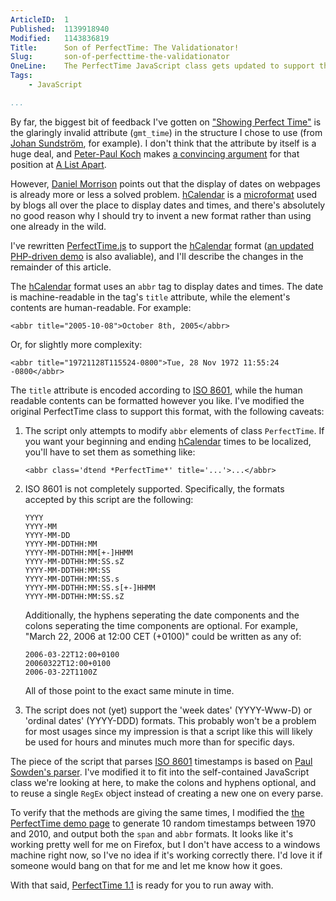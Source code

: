 ```yaml
---
ArticleID:  1
Published:  1139918940
Modified:   1143836819
Title:      Son of PerfectTime: The Validationator!
Slug:       son-of-perfecttime-the-validationator
OneLine:    The PerfectTime JavaScript class gets updated to support the hCalendar format.
Tags:       
    - JavaScript

...
```

By far, the biggest bit of feedback I've gotten on ["Showing Perfect Time"][1] is the glaringly invalid attribute (`gmt_time`) in the structure I chose to use (from [Johan Sundström][2], for example).  I don't think that the attribute by itself is a huge deal, and [Peter-Paul Koch][3] makes [a convincing argument][4] for that position at [A List Apart][5].

[1]: /blog/id/20/
[2]: http://ecmanaut.blogspot.com/2006/01/ajax-date-time-time-zones-best.html#c113978133722812093
[3]: http://www.quirksmode.org/
[4]: http://alistapart.com/articles/scripttriggers/ "JavaScript Triggers"
[5]: http://alistapart.com/

However, [Daniel Morrison][6] points out that the display of dates on webpages is already more or less a solved problem.  [hCalendar][7] is a [microformat][8] used by blogs all over the place to display dates and times, and there's absolutely no good reason why I should try to invent a new format rather than using one already in the wild.

[6]: http://ifstatement.blogspot.com/
[7]: http://microformats.org/wiki/hcalendar#Example
[8]: http://microformats.org/

I've rewritten [PerfectTime.js][9] to support the [hCalendar][7] format ([an updated PHP-driven demo][10] is also avaliable), and I'll describe the changes in the remainder of this article.

[9]: /projects/files/PerfectTime/PerfectTime.js
[10]: /projects/files/PerfectTime/PerfectTimeDemo.php

The [hCalendar][7] format uses an `abbr` tag to display dates and times.  The date is machine-readable in the tag's `title` attribute, while the element's contents are human-readable.  For example:

    <abbr title="2005-10-08">October 8th, 2005</abbr>
    
Or, for slightly more complexity:

    <abbr title="19721128T115524-0800">Tue, 28 Nov 1972 11:55:24 -0800</abbr>
    
The `title` attribute is encoded according to [ISO 8601][11], while the human readable contents can be formatted however you like.  I've modified the original PerfectTime class to support this format, with the following caveats:

[11]: http://en.wikipedia.org/wiki/ISO_8601

1.  The script only attempts to modify `abbr` elements of class `PerfectTime`.
    If you want your beginning and ending [hCalendar][7] times to be localized,
    you'll have to set them as something like:
    
        <abbr class='dtend *PerfectTime*' title='...'>...</abbr>

2.  ISO 8601 is not completely supported.  Specifically, the formats accepted 
    by this script are the following:

        YYYY
        YYYY-MM
        YYYY-MM-DD
        YYYY-MM-DDTHH:MM
        YYYY-MM-DDTHH:MM[+-]HHMM
        YYYY-MM-DDTHH:MM:SS.sZ
        YYYY-MM-DDTHH:MM:SS
        YYYY-MM-DDTHH:MM:SS.s
        YYYY-MM-DDTHH:MM:SS.s[+-]HHMM    
        YYYY-MM-DDTHH:MM:SS.sZ

    Additionally, the hyphens seperating the date components and the colons
    seperating the time components are optional.  For example, "March 22, 2006 
    at 12:00 CET (+0100)" could be written as any of:
    
        2006-03-22T12:00+0100        
        20060322T12:00+0100        
        2006-03-22T1100Z
    
    All of those point to the exact same minute in time.

3.  The script does not (yet) support the 'week dates' (YYYY-Www-D) or 'ordinal
    dates' (YYYY-DDD) formats.  This probably won't be a problem for most usages
    since my impression is that a script like this will likely be used for hours
    and minutes much more than for specific days.

The piece of the script that parses [ISO 8601][11] timestamps is based on [Paul Sowden's parser][12].  I've modified it to fit into the self-contained JavaScript class we're looking at here, to make the colons and hyphens optional, and to reuse a single `RegEx` object instead of creating a new one on every parse.  

[12]: http://delete.me.uk/2005/03/iso8601.html

To verify that the methods are giving the same times, I modified the [the PerfectTime demo page][10] to generate 10 random timestamps between 1970 and 2010, and output both the `span` and `abbr` formats.  It looks like it's working pretty well for me on Firefox, but I don't have access to a windows machine right now, so I've no idea if it's working correctly there.  I'd love it if someone would bang on that for me and let me know how it goes.

With that said, [PerfectTime 1.1][9] is ready for you to run away with.